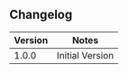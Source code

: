 ## Changelog

| Version | Notes                                                |
| ------- | ---------------------------------------------------- |
| 1.0.0   | Initial Version                                      |

